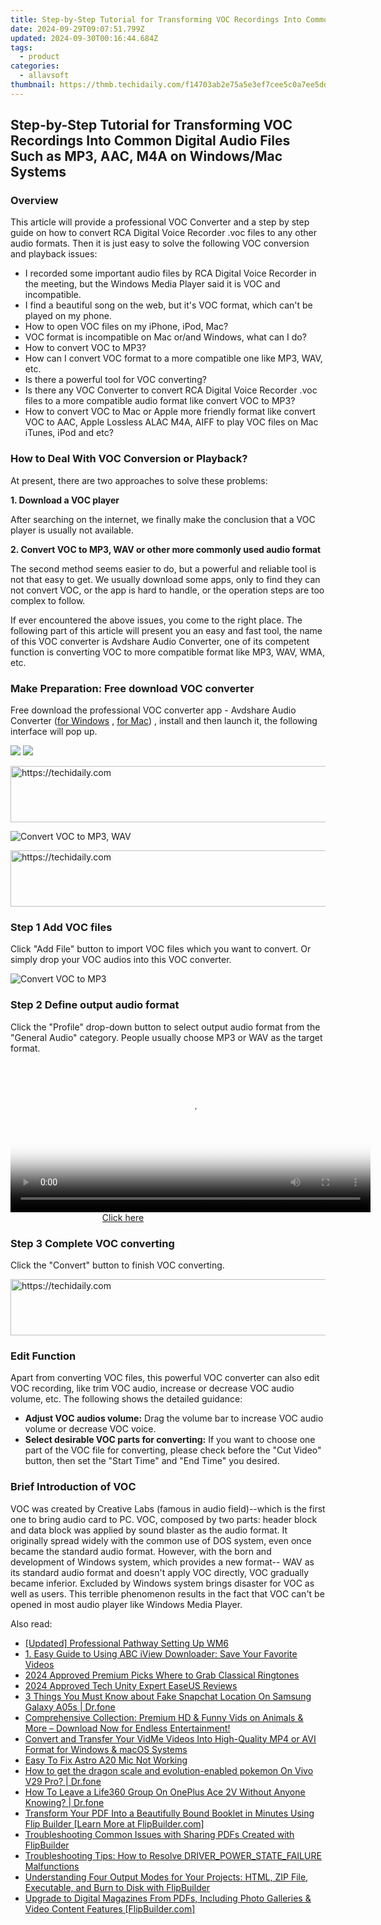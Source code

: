 ```yaml
---
title: Step-by-Step Tutorial for Transforming VOC Recordings Into Common Digital Audio Files Such as MP3, AAC, M4A on Windows/Mac Systems
date: 2024-09-29T09:07:51.799Z
updated: 2024-09-30T00:16:44.684Z
tags:
  - product
categories:
  - allavsoft
thumbnail: https://thmb.techidaily.com/f14703ab2e75a5e3ef7cee5c0a7ee5ddd2895b6cfd7b5126052dee0bd06c1845.jpg
---
```


## Step-by-Step Tutorial for Transforming VOC Recordings Into Common Digital Audio Files Such as MP3, AAC, M4A on Windows/Mac Systems

### Overview

This article will provide a professional VOC Converter and a step by step guide on how to convert RCA Digital Voice Recorder .voc files to any other audio formats. Then it is just easy to solve the following VOC conversion and playback issues:

* I recorded some important audio files by RCA Digital Voice Recorder in the meeting, but the Windows Media Player said it is VOC and incompatible.
* I find a beautiful song on the web, but it's VOC format, which can't be played on my phone.
* How to open VOC files on my iPhone, iPod, Mac?
* VOC format is incompatible on Mac or/and Windows, what can I do?
* How to convert VOC to MP3?
* How can I convert VOC format to a more compatible one like MP3, WAV, etc.
* Is there a powerful tool for VOC converting?
* Is there any VOC Converter to convert RCA Digital Voice Recorder .voc files to a more compatible audio format like convert VOC to MP3?
* How to convert VOC to Mac or Apple more friendly format like convert VOC to AAC, Apple Lossless ALAC M4A, AIFF to play VOC files on Mac iTunes, iPod and etc?

### How to Deal With VOC Conversion or Playback?

At present, there are two approaches to solve these problems:

**1\. Download a VOC player**

After searching on the internet, we finally make the conclusion that a VOC player is usually not available.

**2\. Convert VOC to MP3, WAV or other more commonly used audio format**

The second method seems easier to do, but a powerful and reliable tool is not that easy to get. We usually download some apps, only to find they can not convert VOC, or the app is hard to handle, or the operation steps are too complex to follow.

If ever encountered the above issues, you come to the right place. The following part of this article will present you an easy and fast tool, the name of this VOC converter is Avdshare Audio Converter, one of its competent function is converting VOC to more compatible format like MP3, WAV, WMA, etc.

### Make Preparation: Free download VOC converter

Free download the professional VOC converter app - Avdshare Audio Converter ([for Windows](https://www.avdshare.com/downloads/a-audio-converter.exe) , [for Mac](https://www.avdshare.com/downloads/a-audio-converter-mac.dmg)) , install and then launch it, the following interface will pop up.

[![](https://www.allavsoft.com/how-to/../images/how-to/free-download-win.jpg)](https://www.avdshare.com/downloads/a-audio-converter.exe) [![](https://www.allavsoft.com/how-to/../images/how-to/free-download-mac.jpg)](https://www.avdshare.com/downloads/a-audio-converter-mac.dmg)

<!-- affiliate ads begin -->
<a href="https://appsumo.8odi.net/c/5597632/2068417/7443" target="_top" id="2068417">
  <img src="//a.impactradius-go.com/display-ad/7443-2068417" border="0" alt="https://techidaily.com" width="728" height="90"/>
</a>
<img height="0" width="0" src="https://appsumo.8odi.net/i/5597632/2068417/7443" style="position:absolute;visibility:hidden;" border="0" />
<!-- affiliate ads end -->

![Convert VOC to MP3, WAV](https://www.allavsoft.com/how-to/../images/convert-audio-format/avdshare-audio-converter.jpg)

<!-- affiliate ads begin -->
<a href="https://appsumo.8odi.net/c/5597632/2151858/7443" target="_top" id="2151858">
  <img src="//a.impactradius-go.com/display-ad/7443-2151858" border="0" alt="https://techidaily.com" width="600" height="90"/>
</a>
<img height="0" width="0" src="https://appsumo.8odi.net/i/5597632/2151858/7443" style="position:absolute;visibility:hidden;" border="0" />
<!-- affiliate ads end -->

### Step 1 Add VOC files

Click "Add File" button to import VOC files which you want to convert. Or simply drop your VOC audios into this VOC converter.

![Convert VOC to MP3](https://www.allavsoft.com/how-to/../images/convert-audio-format/avdshare-audio-converter-guide.jpg)

### Step 2 Define output audio format

Click the "Profile" drop-down button to select output audio format from the "General Audio" category. People usually choose MP3 or WAV as the target format.

<!-- affiliate ads begin -->
<span id="1993645">
					<video width="576" height="240" style="cursor:pointer"
           poster="//a.impactradius-go.com/display-clicktoplayimage/1993645.png"
           onclick="if(!this.playClicked){this.play();this.setAttribute('controls',true);this.playClicked=true;}">
	   <source src="//a.impactradius-go.com/display-ad/22993-1993645">
	   <img src="//a.impactradius-go.com/display-clicktoplayimage/1993645.png" style="border: none; height: 100%; width: 100%; object-fit: contain">
	</video>
	<div style="width:360px;text-align:center"><a href="javascript:window.open(decodeURIComponent('https%3A%2F%2Fhomestyler.sjv.io%2Fc%2F5597632%2F1993645%2F22993'), '_blank');void(0);">Click here</a></div>
</span>
<img height="0" width="0" src="https://imp.pxf.io/i/5597632/1993645/22993" style="position:absolute;visibility:hidden;" border="0" />
<!-- affiliate ads end -->

### Step 3 Complete VOC converting

Click the "Convert" button to finish VOC converting.

<!-- affiliate ads begin -->
<a href="https://aligracehair.sjv.io/c/5597632/1902294/19272" target="_top" id="1902294">
  <img src="//a.impactradius-go.com/display-ad/19272-1902294" border="0" alt="https://techidaily.com" width="728" height="90"/>
</a>
<img height="0" width="0" src="https://aligracehair.sjv.io/i/5597632/1902294/19272" style="position:absolute;visibility:hidden;" border="0" />
<!-- affiliate ads end -->

### Edit Function

Apart from converting VOC files, this powerful VOC converter can also edit VOC recording, like trim VOC audio, increase or decrease VOC audio volume, etc. The following shows the detailed guidance:

* **Adjust VOC audios volume:** Drag the volume bar to increase VOC audio volume or decrease VOC voice.
* **Select desirable VOC parts for converting:** If you want to choose one part of the VOC file for converting, please check before the "Cut Video" button, then set the "Start Time" and "End Time" you desired.

### Brief Introduction of VOC

VOC was created by Creative Labs (famous in audio field)--which is the first one to bring audio card to PC. VOC, composed by two parts: header block and data block was applied by sound blaster as the audio format. It originally spread widely with the common use of DOS system, even once became the standard audio format. However, with the born and development of Windows system, which provides a new format-- WAV as its standard audio format and doesn't apply VOC directly, VOC gradually became inferior. Excluded by Windows system brings disaster for VOC as well as users. This terrible phenomenon results in the fact that VOC can't be opened in most audio player like Windows Media Player.

<ins class="adsbygoogle"
     style="display:block"
     data-ad-format="autorelaxed"
     data-ad-client="ca-pub-7571918770474297"
     data-ad-slot="1223367746"></ins>

<ins class="adsbygoogle"
     style="display:block"
     data-ad-client="ca-pub-7571918770474297"
     data-ad-slot="8358498916"
     data-ad-format="auto"
     data-full-width-responsive="true"></ins>

<span class="atpl-alsoreadstyle">Also read:</span>
<div><ul>
<li><a href="https://extra-skills.techidaily.com/updated-professional-pathway-setting-up-wm6/"><u>[Updated] Professional Pathway Setting Up WM6</u></a></li>
<li><a href="https://win-trending.techidaily.com/1-easy-guide-to-using-abc-iview-downloader-save-your-favorite-videos/"><u>1. Easy Guide to Using ABC iView Downloader: Save Your Favorite Videos</u></a></li>
<li><a href="https://fox-http.techidaily.com/2024-approved-premium-picks-where-to-grab-classical-ringtones/"><u>2024 Approved Premium Picks Where to Grab Classical Ringtones</u></a></li>
<li><a href="https://on-screen-recording.techidaily.com/2024-approved-tech-unity-expert-easeus-reviews/"><u>2024 Approved Tech Unity Expert EaseUS Reviews</u></a></li>
<li><a href="https://location-social.techidaily.com/3-things-you-must-know-about-fake-snapchat-location-on-samsung-galaxy-a05s-drfone-by-drfone-virtual-android/"><u>3 Things You Must Know about Fake Snapchat Location On Samsung Galaxy A05s | Dr.fone</u></a></li>
<li><a href="https://win-trending.techidaily.com/comprehensive-collection-premium-hd-and-funny-vids-on-animals-and-more-download-now-for-endless-entertainment/"><u>Comprehensive Collection: Premium HD & Funny Vids on Animals & More – Download Now for Endless Entertainment!</u></a></li>
<li><a href="https://win-trending.techidaily.com/convert-and-transfer-your-vidme-videos-into-high-quality-mp4-or-avi-format-for-windows-and-macos-systems/"><u>Convert and Transfer Your VidMe Videos Into High-Quality MP4 or AVI Format for Windows & macOS Systems</u></a></li>
<li><a href="https://sound-issues.techidaily.com/easy-to-fix-astro-a20-mic-not-working/"><u>Easy To Fix Astro A20 Mic Not Working</u></a></li>
<li><a href="https://change-location.techidaily.com/how-to-get-the-dragon-scale-and-evolution-enabled-pokemon-on-vivo-v29-pro-drfone-by-drfone-virtual-android/"><u>How to get the dragon scale and evolution-enabled pokemon On Vivo V29 Pro? | Dr.fone</u></a></li>
<li><a href="https://location-social.techidaily.com/how-to-leave-a-life360-group-on-oneplus-ace-2v-without-anyone-knowing-drfone-by-drfone-virtual-android/"><u>How To Leave a Life360 Group On OnePlus Ace 2V Without Anyone Knowing? | Dr.fone</u></a></li>
<li><a href="https://win-trending.techidaily.com/transform-your-pdf-into-a-beautifully-bound-booklet-in-minutes-using-flip-builder-learn-more-at-flipbuildercom/"><u>Transform Your PDF Into a Beautifully Bound Booklet in Minutes Using Flip Builder [Learn More at FlipBuilder.com]</u></a></li>
<li><a href="https://win-trending.techidaily.com/troubleshooting-common-issues-with-sharing-pdfs-created-with-flipbuilder/"><u>Troubleshooting Common Issues with Sharing PDFs Created with FlipBuilder</u></a></li>
<li><a href="https://common-error.techidaily.com/troubleshooting-tips-how-to-resolve-driverpowerstatefailure-malfunctions/"><u>Troubleshooting Tips: How to Resolve DRIVER_POWER_STATE_FAILURE Malfunctions</u></a></li>
<li><a href="https://win-trending.techidaily.com/understanding-four-output-modes-for-your-projects-html-zip-file-executable-and-burn-to-disk-with-flipbuilder/"><u>Understanding Four Output Modes for Your Projects: HTML, ZIP File, Executable, and Burn to Disk with FlipBuilder</u></a></li>
<li><a href="https://win-trending.techidaily.com/upgrade-to-digital-magazines-from-pdfs-including-photo-galleries-and-video-content-features-flipbuildercom/"><u>Upgrade to Digital Magazines From PDFs, Including Photo Galleries & Video Content Features [FlipBuilder.com]</u></a></li>
</ul></div>

